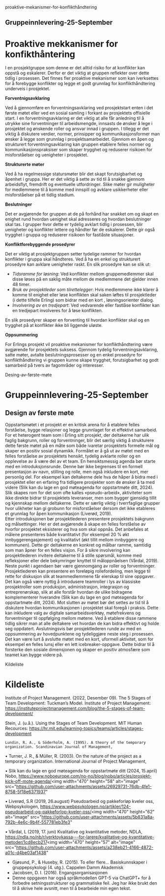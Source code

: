 proaktive-mekanismer-for-konflikthåndtering
## **Gruppeinnlevering-25-September** 

# **Proaktive mekkanismer for konfikthåntering**
I en prosjektgruppe som denne er det alltid risiko for at konflikter kan oppstå og eskalerer. Derfor er det viktig at gruppen reflekter over dette tidlig i prosessen. Det finnes fler proaktive mekanismer som kan iverksettes for å forebygge konflikter og legge et godt grunnlag for konflikthåndtering underveis i prosjektet. 

**Forventnigsavklaring**

Ved å gjennomføre en forventningsavklaring ved prosjektstart enten i det første møtet eller ved en sosial samling i forkant av prosjektets offisielle start. I en forventningsavklaring er det viktig at alle får anledning til å utrykke sine forventninger til arbeidsmengde, innsasts de ønsker å lege i prosjektet og ønskende roller og ansvar innad i gruppen. I tillegg er det viktig å diskutere verdier, normer, prinsipper og kommunikasjonsformer man ønsker å legge som grunnlag i prosjektsamarbeidet.
Gjennom en åpen og strukturert forventningsavklaring kan gruppen etablere felles normer og kommunikasjonspraksiser som skaper trygghet og reduserer risikoen for misforståelser og uenigheter i prosjektet. 

**Strukturerte møter**

Ved å ha regelmessige statursmøter blir det skapt forutsigbarhet og åpenhet i gruppa. Her er det viktig å sette av tid til å snakke gjennom arbeidsflyt, fremdrift og eventuelle utfordringer. Slike møter gir muligheter for medlemmene til å komme med innspill og avklare usikkerheter eller misforståelser på et tidlig stadium. 

**Beslutninger**

Det er avgjørende for gruppen at de på forhånd har snakket om og skapt en enighet rund hvordan uenighet skal adresseres og hvordan beslutninger skal tas. I grupper hvor dette er tydelig avklart tidlig i prosessen, blir uenigheter og konflikter lettere og håndter før de eskalerer. Dette gir også trygghet i gruppa og reduserer risikoen for fastlåste situasjoner. 

**Konfliktforebyggende prosedyrer**


Det er viktig at prosjektgruppen setter tydelige rammer for hvordan konflikter i gruppa skal håndteres. Ved å ha en enkel og strukturert prosedyre kan avklare uenigheter raskt. En slik prosedyre kan se slik ut:
* _Tidsramme for løsning_: Ved konflikter mellom gruppemedlemmer skal disse løses på en saklig måte mellom de medlemmene det gjelder innen 48 timer.
* _Bruk av prosjektleder som tilrettelegger_: Hvis medlemmene ikke klarer å komme til enighet eller løse konflikten skal saken løftes til prosjektleder (i dette tilfelle Erling) som bidrar med en kort , løsningsorienter dialog.
* _Involvering av en tredjepart_: Ved vedvarende eller fastlåse konflikter kan en tredjepart involveres for å løse konflikten. 

En slik prosedyrer skaper en forventing til hvordan konflikter skal og en trygghet på at konflikter ikke bli liggende uløste. 

**Oppsummering**

For Erlings prosjekt vil proaktive mekanismer for konflikthåndtering være avgjørende for prosjektets suksess. Gjennom tydelig forventningsavklaring, satte møter, avtalte beslutningsprosesser og en enkel prosedyre for konflikthåndtering vi gruppen kunne skape trygghet, forutsigbarhet og godt samarbeid på tvers av fagområder og interesser. 

Desing-av-første-møte
# Gruppeinnlevering-25-September
## Design av første møte
Oppstartsmøtet i et prosjekt er en kritisk arena for å etablere felles forståelse, bygge relasjoner og legge grunnlaget for et effektivt samarbeid. For et heterogent team som i Erling sitt prosjekt, der deltakerne har ulik faglig bakgrunn, roller og forventninger, blir det særlig viktig å strukturere dette første møtet på en måte som både ivaretar prosjektets formelle mål og skaper en positiv sosial dynamikk. Formålet er å gå ut av møtet med en felles forståelse av prosjektets hensikt, tydelig avklarte roller og en opplevelse av å være del av et team.
En hensiktsmessig agenda bør starte med en introduksjonsrunde. Denne bør ikke begrenses til en formell presentasjon av navn, stilling og rolle, men også inkludere en kort, mer personlig del. For eksempel kan deltakerne dele hva de håper å bidra med i prosjektet eller en erfaring fra tidligere prosjekter som de ønsker å ta med videre (Slik kan du lage en god møteagenda for oppstartmøte ditt, 2024). Slik skapes rom for det som ofte kalles «pseudo-arbeid», aktiviteter som ikke direkte bidrar til prosjektets leveranser, men som bygger gjensidig tillit og kjennskap mellom deltakerne. Dette er særlig viktig i tverrfaglige grupper hvor ulikheter kan gi grobunn for misforståelser dersom det ikke etableres et grunnlag for åpen kommunikasjon (Liverød, 2019).  
Etter introduksjonen bør prosjektlederen presentere prosjektets bakgrunn og målsettinger. Her er det avgjørende å skape en felles forståelse av hvorfor prosjektet eksisterer og hva som skal oppnås. Det anbefales at målene presenteres både kvantitativt (for eksempel 20 % økt innbyggerengasjement) og kvalitativt (økt tillit mellom innbyggere og kommunen). Dette gir deltakerne en konkret og målbar ramme, samtidig som man åpner for en felles visjon. For å sikre involvering kan prosjektlederen invitere deltakerne til å stille spørsmål, komme med refleksjoner eller dele bekymringer knyttet til måloppnåelsen (Vårdal, 2019). 
Neste punkt i agendaen bør være gjennomgang av roller og forventninger. Prosjektlederen kan presentere en foreløpig rollefordeling, men legge til rette for diskusjon slik at teammedlemmene får eierskap til sine oppgaver. Det kan også være nyttig å introdusere teamroller i lys av klassiske prosjektroller som produksjon, administrasjon, integrasjon og entreprenørskap, slik at alle forstår hvordan de ulike bidragene komplementerer hverandre (Slik kan du lage en god møteagenda for oppstartmøte ditt, 2024). 
Mot slutten av møtet bør det settes av tid til å diskutere hvordan kommunikasjonen i prosjektet skal foregå i praksis. Dette kan inkludere valg av digitale samarbeidsverktøy, møtefrekvens og forventninger til oppfølging mellom møtene. Ved å etablere disse rammene tidlig sikrer man at alle deltakere vet hvordan de kan bidra effektivt og holde seg oppdatert.
Avslutningsvis bør prosjektlederen runde av med en oppsummering av hovedpunktene og tydeliggjøre neste steg i prosessen. Det kan være lurt å avslutte møtet med en kort, uformell aktivitet, som for eksempel en felles lunsj eller en lett icebreaker-oppgave. Dette bidrar til å forsterke den sosiale dimensjonen og skaper en positiv atmosfære som teamet kan bygge videre på.


Kildeliste
# Kildeliste

Institute of Project Management. (2022, Desember 09). The 5 Stages of Team Development: Tuckman’s Model. Institute of Project Management: https://instituteprojectmanagement.com/blog/the-5-stages-of-team-development/ 

Stein, J. (u.å.). Using the Stages of Team Development. MIT Human Recources: https://hr.mit.edu/learning-topics/teams/articles/stages-development 

	Lundin, R. A., & Söderholm, A. (1995). A theory of the temporary organization. Scandinavian Journal of Management,
   
• Turner, J. R., & Müller, R. (2003). On the nature of the project as a temporary organization. International Journal of Project Management,

•	Slik kan du lage en god møteagenda for oppstartmøte ditt (2024, 15.april) Nobo, https://www.noboeurope.com/no-no/blog/nobo/articles/prosjekt-kick-off-mote-agenda/<img width="470" height="58" alt="image" src="https://github.com/user-attachments/assets/26929731-76db-4fe1-8758-5f18e6371937" 

•	Liverød, S.R (2019, 26.august) Pseudoarbeid og pakkeforløp kveler oss, Webpsykologen, https://www.webpsykologen.no/artikler/124-pseudoarbeid-og-pakkeforlop-kveler-oss/<img width="470" height="62" alt="image" src="https://github.com/user-attachments/assets/5b831a8a-792b-4e6c-9b4f-557781eb3fe3" 

•	Vårdal, L (2019, 17. juni) Kvalitative og kvantitative metoder, NDLA, https://ndla.no/nb/r/verktoykassa---for-larere/kvalitative-og-kvantitative-metoder/1cd8ecb217<img width="470" height="57" alt="image" src="https://github.com/user-attachments/assets/a238eb21-4166-4872-a01c-d4be03af1438" 

*  Gjøsund, P., & Huseby, R. (2015). To eller flere... Basiskunnskaper i gruppepsykologi (4. utg.). Cappelen Damm Akademisk
*  Jacobsen, D. I. (2016). Engangsorganisasjonen
*  Denne oppgaven har også språkmodellen GPT-5 via ChatGPT+ for å forbedre setningsstrukturer og grammatiske feil. Jeg har ikke brukt den til å skrive hele avsnitt, men til å bearbeide min egen tekst. 
 



